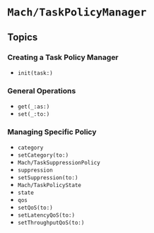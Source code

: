# ``Mach/TaskPolicyManager``

## Topics

### Creating a Task Policy Manager

- ``init(task:)``

### General Operations

 - ``get(_:as:)``
 - ``set(_:to:)``

### Managing Specific Policy

- ``category``
- ``setCategory(to:)``
- ``Mach/TaskSuppressionPolicy``
- ``suppression``
- ``setSuppression(to:)``
- ``Mach/TaskPolicyState``
- ``state``
- ``qos``
- ``setQoS(to:)``
- ``setLatencyQoS(to:)``
- ``setThroughputQoS(to:)``
